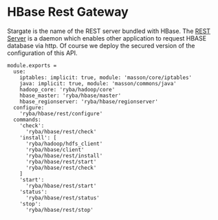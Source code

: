 
# HBase Rest Gateway
Stargate is the name of the REST server bundled with HBase.
The [REST Server](http://wiki.apache.org/hadoop/Hbase/Stargate) is a daemon which enables other application to request HBASE database via http.
Of course we deploy the secured version of the configuration of this API.

    module.exports =
      use:
        iptables: implicit: true, module: 'masson/core/iptables'
        java: implicit: true, module: 'masson/commons/java'
        hadoop_core: 'ryba/hadoop/core'
        hbase_master: 'ryba/hbase/master'
        hbase_regionserver: 'ryba/hbase/regionserver'
      configure:
        'ryba/hbase/rest/configure'
      commands:
        'check':
          'ryba/hbase/rest/check'
        'install': [
          'ryba/hadoop/hdfs_client'
          'ryba/hbase/client'
          'ryba/hbase/rest/install'
          'ryba/hbase/rest/start'
          'ryba/hbase/rest/check'
        ]
        'start':
          'ryba/hbase/rest/start'
        'status':
          'ryba/hbase/rest/status'
        'stop':
          'ryba/hbase/rest/stop'
